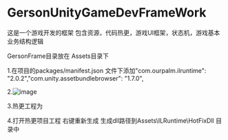 # GersonUnityGameDevFrameWork
这是一个游戏开发的框架 包含资源，代码热更，游戏UI框架，状态机，游戏基本业务结构逻辑

GersonFrame目录放在 Assets目录下


1.在项目的packages/manifest.json 文件下添加"com.ourpalm.ilruntime": "2.0.2","com.unity.assetbundlebrowser": "1.7.0",


2.![image](https://user-images.githubusercontent.com/26451915/176593456-11a008a0-a5d9-4ef6-be3e-53af4268e98a.png)



3.热更工程为






4.打开热更项目工程 右键重新生成 生成dll路径到Assets\ILRuntime\HotFixDll 目录中


